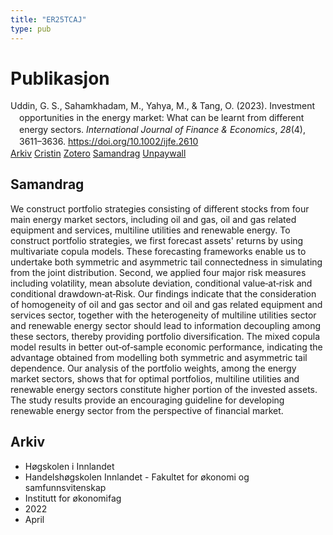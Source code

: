 ```yaml
---
title: "ER25TCAJ"
type: pub
---
```

<h1>Publikasjon</h1>
<article id="csl-bib-container-ER25TCAJ" class="csl-bib-container">
  <div class="csl-bib-body" style="line-height: 1.35; padding-left: 1em; text-indent:-1em;">
  <div class="csl-entry">Uddin, G. S., Sahamkhadam, M., Yahya, M., &amp; Tang, O. (2023). Investment opportunities in the energy market: What can be learnt from different energy sectors. <i>International Journal of Finance &amp; Economics</i>, <i>28</i>(4), 3611&#x2013;3636. <a href="https://doi.org/10.1002/ijfe.2610">https://doi.org/10.1002/ijfe.2610</a></div>
</div>
  <div class="csl-bib-buttons">
    <a href="#taxonomy-article-ER25TCAJ" class="csl-bib-button">Arkiv</a>
    <a href="https://app.cristin.no/results/show.jsf?id=2016520" alt="Cristin URL" class="csl-bib-button">Cristin</a>
    <a href="http://zotero.org/groups/5402882/items/ER25TCAJ" alt="Zotero URL" class="csl-bib-button">Zotero</a>
    <a href="#abstract-article-ER25TCAJ" class="csl-bib-button">Samandrag</a>
    <a href="https://onlinelibrary.wiley.com/doi/pdfdirect/10.1002/ijfe.2610" class="csl-bib-button">Unpaywall</a>
  </div>
  <div id="csl-bib-meta-container-ER25TCAJ"></div>
</article>
<div id="csl-bib-meta-ER25TCAJ" class="csl-bib-meta">
  <article id="abstract-article-ER25TCAJ" class="abstract-article">
    <h1>Samandrag</h1>
    We construct portfolio strategies consisting of different stocks from four main energy market sectors, including oil and gas, oil and gas related equipment and services, multiline utilities and renewable energy. To construct portfolio strategies, we first forecast assets' returns by using multivariate copula models. These forecasting frameworks enable us to undertake both symmetric and asymmetric tail connectedness in simulating from the joint distribution. Second, we applied four major risk measures including volatility, mean absolute deviation, conditional value‐at‐risk and conditional drawdown‐at‐Risk. Our findings indicate that the consideration of homogeneity of oil and gas sector and oil and gas related equipment and services sector, together with the heterogeneity of multiline utilities sector and renewable energy sector should lead to information decoupling among these sectors, thereby providing portfolio diversification. The mixed copula model results in better out‐of‐sample economic performance, indicating the advantage obtained from modelling both symmetric and asymmetric tail dependence. Our analysis of the portfolio weights, among the energy market sectors, shows that for optimal portfolios, multiline utilities and renewable energy sectors constitute higher portion of the invested assets. The study results provide an encouraging guideline for developing renewable energy sector from the perspective of financial market.
  </article>
  <article id="taxonomy-article-ER25TCAJ" class="taxonomy-article">
    <h1>Arkiv</h1>
    <ul>
      <li>Høgskolen i Innlandet</li>
      <li>Handelshøgskolen Innlandet - Fakultet for økonomi og samfunnsvitenskap</li>
      <li>Institutt for økonomifag</li>
      <li>2022</li>
      <li>April</li>
    </ul>
  </article>
</div>

